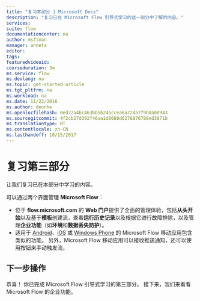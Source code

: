 ```yaml
---
title: "复习本部分 | Microsoft Docs"
description: "复习已在 Microsoft Flow 引导式学习的这一部分中了解的内容。"
services: 
suite: flow
documentationcenter: na
author: msftman
manager: anneta
editor: 
tags: 
featuredvideoid: 
courseduration: 3m
ms.service: flow
ms.devlang: na
ms.topic: get-started-article
ms.tgt_pltfrm: na
ms.workload: na
ms.date: 11/22/2016
ms.author: deonhe
ms.openlocfilehash: 0ed72a4bc463bb5b24accea6a724a7f9b0a0d943
ms.sourcegitcommit: 4f2cb27d392f46aa1d8680d6278876780ed3871b
ms.translationtype: HT
ms.contentlocale: zh-CN
ms.lasthandoff: 10/15/2017
---
```

# <a name="review-the-third-section"></a>复习第三部分
让我们复习已在本部分中学习的内容。

可以通过两个界面管理 **Microsoft Flow**： 

* 位于 **flow.microsoft.com** 的 **Web 门户**提供了全面的管理体验，包括**从头开始**以及基于**模板**创建流，查看**运行历史记录**以及根据它进行故障排除，以及管理**企业功能**（如**环境**和**数据丢失防护**）。
* 适用于 [Android](https://aka.ms/flowmobiledocsandroid)、[iOS](https://aka.ms/flowmobiledocsios) 或 [Windows Phone](https://aka.ms/flowmobilewindows) 的 Microsoft Flow 移动应用包含类似的功能。 另外，Microsoft Flow 移动应用可以接收推送通知，还可以使用按钮来手动触发流。

## <a name="whats-next"></a>下一步操作
恭喜！ 你已完成 Microsoft Flow 引导式学习的第三部分。 接下来，我们来看看 Microsoft Flow 的企业功能。

